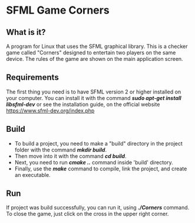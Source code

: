 
# SFML Game Corners

## What is it?
  
  A program for Linux that uses the SFML graphical library. This is a checker game called "Corners" designed to entertain two players on the same device. The rules of the game are shown on the main application screen.
  
##  Requirements
  
  The first thing you need is to have SFML version 2 or higher installed on your computer. You can install it with the command ***sudo apt-get install libsfml-dev*** or see the installation guide, on the official website https://www.sfml-dev.org/index.php
  
##  Build

  - To build a project, you need to make a "build" directory in the project folder with the command ***mkdir build***.
  - Then move into it with the command ***cd build***.
  - Next, you need to run ***cmake ..*** command inside 'build' directory.
  - Finally, use the ***make*** command to compile, link the project, and create an executable.
  
##  Run
  
  If project was build successfully, you can run it, using ***./Corners*** command. To close the game, just click on the cross in the upper right corner.
